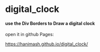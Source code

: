 # digital_clock

#### use the Div Borders to Draw a digital clock 

open it in github Pages:

https://hanimash.github.io/digital_clock/
